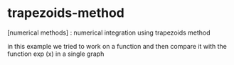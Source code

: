 # trapezoids-method

[numerical methods] : numerical integration using trapezoids method

in this example we tried to work on a function and then compare it with the function exp (x) in a single graph 
